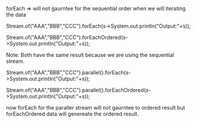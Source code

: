 forEach => will not gaurntee for the sequential order when we will iterating the data

Stream.of("AAA","BBB","CCC").forEach(s->System.out.println("Output:"+s));

Stream.of("AAA","BBB","CCC").forEachOrdered(s->System.out.println("Output:"+s));

Note: Both have the same result because we are using the sequential stream.



Stream.of("AAA","BBB","CCC").parallel().forEach(s->System.out.println("Output:"+s));

Stream.of("AAA","BBB","CCC").parallel().forEachOrdered(s->System.out.println("Output:"+s));

now forEach for the paraller stream will not gaurntee to ordered result but forEachOrdered data will genereate
the ordered result.


